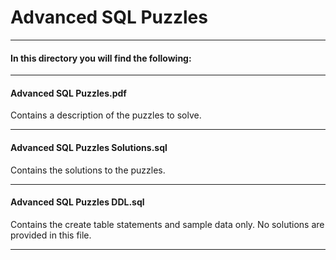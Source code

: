 # Advanced SQL Puzzles

----

#### In this directory you will find the following:

----

#### Advanced SQL Puzzles.pdf
Contains a description of the puzzles to solve.

----

#### Advanced SQL Puzzles Solutions.sql
Contains the solutions to the puzzles.

----

#### Advanced SQL Puzzles DDL.sql
Contains the create table statements and sample data only.  No solutions are provided in this file.

----
